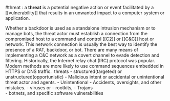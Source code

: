 #threat : a **threat** is a potential negative action or event facilitated by a [[vulnerability]] that results in an unwanted impact to a computer system or application.

Whether a backdoor is used as a standalone intrusion mechanism or to manage bots, the threat actor must establish a connection from the compromised host to a command and control [[C2]] or [[C&C]] host or network. This network connection is usually the best way to identify the presence of a RAT, backdoor, or bot. There are many means of implementing a C&C network as a covert channel to evade detection and filtering. Historically, the Internet relay chat (IRC) protocol was popular. Modern methods are more likely to use command sequences embedded in HTTPS or DNS traffic. 
threats
	- structured(targeted) or unstructured(opportunistic)
	- Malicious intent or accidental or unintentional threat actor and agents. 
	- Unintentional
		- Accidents, oversights, and other mistakes.
	- viruses or 
	- rootkits, 
	- Trojans  
	- botnets, and specific software vulnerabilities
		


	
		
		
	
	
	